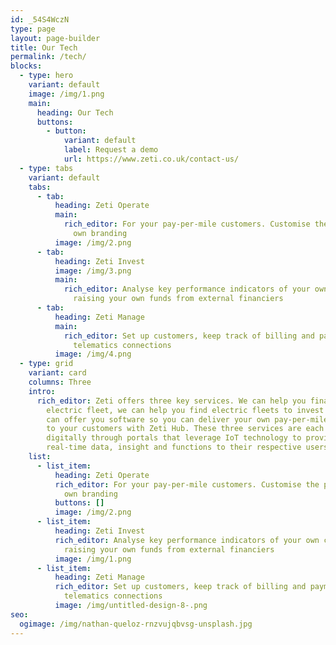 ```yaml
---
id: _54S4WczN
type: page
layout: page-builder
title: Our Tech
permalink: /tech/
blocks:
  - type: hero
    variant: default
    image: /img/1.png
    main:
      heading: Our Tech
      buttons:
        - button:
            variant: default
            label: Request a demo
            url: https://www.zeti.co.uk/contact-us/
  - type: tabs
    variant: default
    tabs:
      - tab:
          heading: Zeti Operate
          main:
            rich_editor: F﻿or your pay-per-mile customers. Customise the platform with your
              own branding
          image: /img/2.png
      - tab:
          heading: Zeti Invest
          image: /img/3.png
          main:
            rich_editor: A﻿nalyse key performance indicators of your own contracts or even
              raising your own funds from external financiers
      - tab:
          heading: Zeti Manage
          main:
            rich_editor: S﻿et up customers, keep track of billing and payments and verify
              telematics connections
          image: /img/4.png
  - type: grid
    variant: card
    columns: Three
    intro:
      rich_editor: Zeti offers three key services. We can help you finance your new
        electric fleet, we can help you find electric fleets to invest in and we
        can offer you software so you can deliver your own pay-per-mile offering
        to your customers with Zeti Hub. These three services are each delivered
        digitally through portals that leverage IoT technology to provide
        real-time data, insight and functions to their respective users.
    list:
      - list_item:
          heading: Zeti Operate
          rich_editor: F﻿or your pay-per-mile customers. Customise the platform with your
            own branding
          buttons: []
          image: /img/2.png
      - list_item:
          heading: Zeti Invest
          rich_editor: A﻿nalyse key performance indicators of your own contracts or even
            raising your own funds from external financiers
          image: /img/1.png
      - list_item:
          heading: Zeti Manage
          rich_editor: S﻿et up customers, keep track of billing and payments and verify
            telematics connections
          image: /img/untitled-design-8-.png
seo:
  ogimage: /img/nathan-queloz-rnzvujqbvsg-unsplash.jpg
---
```

